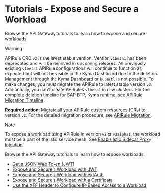 # Tutorials - Expose and Secure a Workload
Browse the API Gateway tutorials to learn how to expose and secure workloads.

> [!WARNING]
> APIRule CRD `v2` is the latest stable version. Version `v1beta1` has been deprecated and will be removed in upcoming releases. All previously existing `v1beta1` APIRule configurations will continue to function as expected but will not be visible in the Kyma Dashboard due to the deletion. Management through the Kyma Dashboard or `kubectl` is not possible. To make changes, you must migrate the APIRule to latest stable version `v2`. Additionally, you can't create APIRules `v1beta1` in new clusters. For the complete deletion timeline for SAP BTP, Kyma runtime, see [APIRule Migration Timeline](https://help.sap.com/docs/btp/sap-business-technology-platform/apirule-migration?locale=en-US&version=Cloud#apirule-v1beta1-migration-timeline).
> 
> **Required action**: Migrate all your APIRule custom resources (CRs) to version `v2`. For the detailed migration procedure, see [APIRule Migration](../../apirule-migration/README.md).

> [!NOTE] 
> To expose a workload using APIRule in version `v2` or `v2alpha1`, the workload must be a part of the Istio service mesh. See [Enable Istio Sidecar Proxy Injection](https://kyma-project.io/#/istio/user/tutorials/01-40-enable-sidecar-injection?id=enable-istio-sidecar-proxy-injection).

Browse the API Gateway tutorials to learn how to expose workloads.

- [Get a JSON Web Token (JWT)](./01-51-get-jwt.md)
- [Expose and Secure a Workload with JWT](./01-52-expose-and-secure-workload-jwt.md)
- [Expose and Secure a Workload with extAuth](./01-53-expose-and-secure-workload-ext-auth.md)
- [Expose and Secure a Workload with a Certificate](./01-54-expose-and-secure-workload-with-certificate.md)
- [Use the XFF Header to Configure IP-Based Access to a Workload](./01-55-ip-based-access-with-xff.md)
